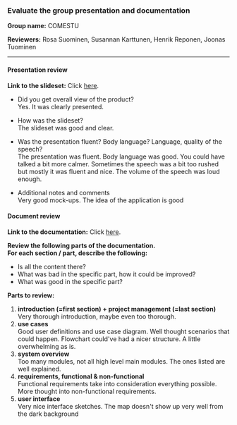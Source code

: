 ### Evaluate the group presentation and documentation

**Group name:** COMESTU

**Reviewers:** Rosa Suominen, Susannan Karttunen, Henrik Reponen, Joonas Tuominen

---
#### Presentation review

**Link to the slideset:** Click [here](http://prezi.com/kayrld6dnvat/comestu-requirements-of-the-indoor-positioning-application/?utm_campaign=share&utm_medium=copy "Slideset").
* Did you get overall view of the product?  
  Yes. It was clearly presented.

* How was the slideset?  
  The slideset was good and clear.

* Was the presentation fluent? Body language? Language, quality of the speech?  
  The presentation was fluent. Body language was good. You could have talked a bit more calmer. Sometimes the speech was a bit too rushed but mostly it was fluent and nice. The volume of the speech was loud enough.
 
* Additional notes and comments  
  Very good mock-ups. The idea of the application is good

#### Document review

**Link to the documentation:** Click [here](https://github.com/julia-sulina/GroupProject/blob/master/SRS.md "Documentation").

**Review the following parts of the documentation.**<BR/>
**For each section / part, describe the following:**
* Is all the content there?
* What was bad in the specific part, how it could be improved?
* What was good in the specific part?

**Parts to review:**

1. **introduction (=first section) + project management (=last section)**  
  Very thorough introduction, maybe even too thorough.
1. **use cases**  
  Good user definitions and use case diagram. Well thought scenarios that could happen.
  Flowchart could've had a nicer structure. A little overwhelming as is.
1. **system overview**  
  Too many modules, not all high level main modules.
  The ones listed are well explained.
1. **requirements, functional & non-functional**  
  Functional requirements take into consideration everything possible.
  More thought into non-functional requirements.
1. **user interface**  
  Very nice interface sketches.
  The map doesn't show up very well from the dark background

